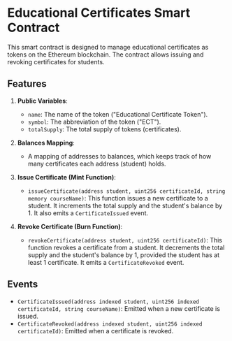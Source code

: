 # Educational Certificates Smart Contract

This smart contract is designed to manage educational certificates as tokens on the Ethereum blockchain. The contract allows issuing and revoking certificates for students.

## Features

1. **Public Variables**:
   - `name`: The name of the token ("Educational Certificate Token").
   - `symbol`: The abbreviation of the token ("ECT").
   - `totalSupply`: The total supply of tokens (certificates).

2. **Balances Mapping**:
   - A mapping of addresses to balances, which keeps track of how many certificates each address (student) holds.

3. **Issue Certificate (Mint Function)**:
   - `issueCertificate(address student, uint256 certificateId, string memory courseName)`: This function issues a new certificate to a student. It increments the total supply and the student's balance by 1. It also emits a `CertificateIssued` event.

4. **Revoke Certificate (Burn Function)**:
   - `revokeCertificate(address student, uint256 certificateId)`: This function revokes a certificate from a student. It decrements the total supply and the student's balance by 1, provided the student has at least 1 certificate. It emits a `CertificateRevoked` event.

## Events

- `CertificateIssued(address indexed student, uint256 indexed certificateId, string courseName)`: Emitted when a new certificate is issued.
- `CertificateRevoked(address indexed student, uint256 indexed certificateId)`: Emitted when a certificate is revoked.
